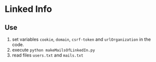 # Linked Info
## Use
1. set variables `cookie`, `domain`, `csrf-token` and `urlOrganization` in the code.
2. execute `python makeMailsOfLinkedIn.py`
3. read files `users.txt` and `mails.txt`